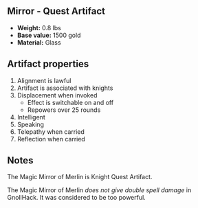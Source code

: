 ## Mirror - Quest Artifact

- **Weight:**                 0.8 lbs
- **Base value:**             1500 gold
- **Material:**               Glass

## Artifact properties

1. Alignment is lawful
2. Artifact is associated with knights
3. Displacement when invoked
    * Effect is switchable on and off
    * Repowers over 25 rounds
4. Intelligent
5. Speaking
6. Telepathy when carried
7. Reflection when carried

## Notes

The Magic Mirror of Merlin is Knight Quest Artifact.

The Magic Mirror of Merlin *does not give double spell damage* in GnollHack. It was considered to be too powerful.